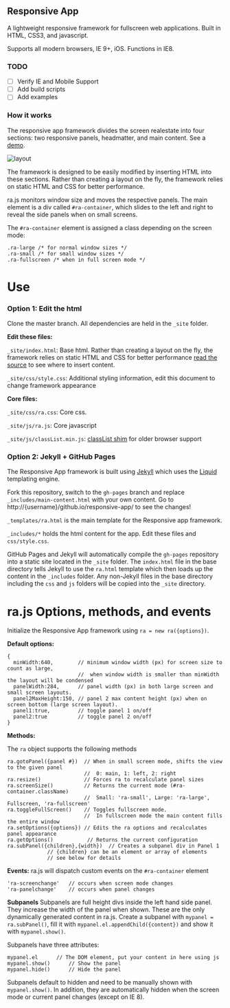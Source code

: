 Responsive App
---
A lightweight responsive framework for fullscreen web applications.
Built in HTML, CSS3, and javascript.

Supports all modern browsers, IE 9+, iOS. Functions in IE8.

### TODO
 - [ ] Verify IE and Mobile Support
 - [ ] Add build scripts
 - [ ] Add examples

### How it works
The responsive app framework divides the screen realestate into four sections: two responsive panels, headmatter, and main content. See a [demo](http://fgassert.github.io/responsive-app/).

![layout](http://raw.github.com/fgassert/responsive-app/master/fullscreen-app-layout.png)

The framework is designed to be easily modified by inserting HTML into these sections. Rather than creating a layout on the fly, the framework relies on static HTML and CSS for better performance.

ra.js monitors window size and moves the respective panels. The main element is a div called `#ra-container`, which slides to the left and right to reveal the side panels when on small screens.

The `#ra-container` element is assigned a class depending on the screen mode:
```
.ra-large /* for normal window sizes */
.ra-small /* for small window sizes */
.ra-fullscreen /* when in full screen mode */
```

Use
===
### Option 1: Edit the html

Clone the master branch. All dependencies are held in the `_site` folder.

**Edit these files:**

`_site/index.html`: Base html. Rather than creating a layout on the fly, the framework relies on static HTML and CSS for better performance [read the source](https://github.com/fgassert/responsive-app/blob/master/_site/index.html) to see where to insert content.

`_site/css/style.css`: Additional styling information, edit this document to change framework appearance

**Core files:**

`_site/css/ra.css`: Core css.

`_site/js/ra.js`: Core javascript

`_site/js/classList.min.js`: [classList shim](https://github.com/eligrey/classList.js/blob/master/classList.js) for older browser support

### Option 2: Jekyll + GitHub Pages

The Responsive App framework is built using [Jekyll](http://jekyllrb.com) which uses the [Liquid](http://liquidmarkup.org) templating engine. 

Fork this repository, switch to the `gh-pages` branch and replace `_includes/main-content.html` with your own content.
Go to http://{username}/github.io/responsive-app/ to see the changes!

`_templates/ra.html` is the main template for the Responsive app framework.

`_includes/*` holds the html content for the app. Edit these files and `css/style.css`.

GitHub Pages and Jekyll will automatically compile the `gh-pages` repository into a static site located in the `_site` folder. The `index.html` file in the base directory tells Jekyll to use the `ra.html` template which then loads up the content in the `_includes` folder. Any non-Jekyll files in the base directory including the `css` and `js` folders will be copied into the `_site` directory. 

ra.js Options, methods, and events
===

Initialize the Responsive App framework using `ra = new ra({options})`.

**Default options:**
```
{
  minWidth:640,        // minimum window width (px) for screen size to count as large, 
                       //  when window width is smaller than minWidth the layout will be condensed
  panelWidth:284,      // panel width (px) in both large screen and small screen layouts.
  panel2MaxHeight:150, // panel 2 max content height (px) when on screen bottom (large screen layout).
  panel1:true,         // toggle panel 1 on/off
  panel2:true          // toggle panel 2 on/off
}
```

**Methods:**

The `ra` object supports the following methods
```
ra.gotoPanel({panel #})  // When in small screen mode, shifts the view to the given panel
                         //  0: main, 1: left, 2: right
ra.resize()              // Forces ra to recalculate panel sizes
ra.screenSize()          // Returns the current mode (#ra-container.className)
                         //  Small: 'ra-small', Large: 'ra-large', Fullscreen, 'ra-fullscreen'
ra.toggleFullScreen()    // Toggles fullscreen mode. 
                         //  In fullscreen mode the main content fills the entire window
ra.setOptions({options}) // Edits the ra options and recalculates panel appearance
ra.getOptions()           // Returns the current configuration
ra.subPanel({children},{width})	 // Creates a subpanel div in Panel 1 
			 // {children} can be an element or array of elements
			 // see below for details
```

**Events:**
ra.js will dispatch custom events on the `#ra-container` element
```
'ra-screenchange'	// occurs when screen mode changes
'ra-panelchange'	// occurs when panel changes
```

**Subpanels**
Subpanels are full height divs inside the left hand side panel. They increase the width of the panel when shown. These are the only dynamically generated content in ra.js. Create a subpanel with `mypanel = ra.subPanel()`, fill it with `mypanel.el.appendChild({content})` and show it with `mypanel.show()`.

Subpanels have three attributes:
```
mypanel.el		// The DOM element, put your content in here using js
mypanel.show()		// Show the panel
mypanel.hide()		// Hide the panel
```

Subpanels default to hidden and need to be manually shown with `mypanel.show()`. In addition, they are automatically hidden when the screen mode or current panel changes (except on IE 8).

